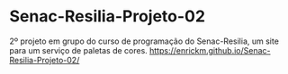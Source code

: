 # Senac-Resilia-Projeto-02
2º projeto em grupo do curso de programação do Senac-Resilia, um site para um serviço de paletas de cores.
https://enrickm.github.io/Senac-Resilia-Projeto-02/
